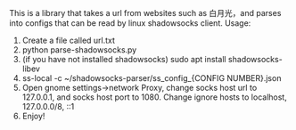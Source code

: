 This is a library that takes a url from websites such as 白月光，and parses into configs that can be read by linux shadowsocks client.
Usage:
1. Create a file called url.txt
2. python parse-shadowsocks.py
3. (if you have not installed shadowsocks) sudo apt install shadowsocks-libev
4. ss-local -c ~/shadowsocks-parser/ss_config_{CONFIG NUMBER}.json
5. Open gnome settings->network Proxy, change socks host url to 127.0.0.1, and socks host port to 1080. Change ignore hosts to localhost, 127.0.0.0/8, ::1
6. Enjoy!